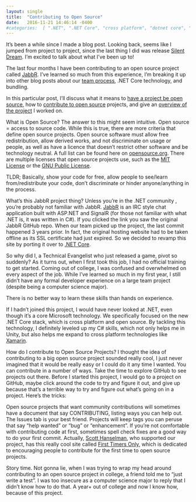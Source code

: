 ```yaml
---
layout: single
title:  "Contributing to Open Source"
date:   2016-11-21 14:46:14 -0400        
#categories:  [ ".NET", ".NET Core", "cross platform", "dotnet core", "github", "Open Source", "OSS ]
---
```


It’s been a while since I made a blog post. Looking back, seems like I jumped from project to project, since the last thing I did was release [Silent Dream]({{site.url}}/2016/11/21/silentDream.html). I’m excited to talk about what I’ve been up to!

The last four months I have been contributing to an open source project called [JabbR](https://github.com/MachUpskillingFY17/JabbR-Core). I’ve learned so much from this experience, I’m breaking it up into other blog posts about our [team process]({{site.url}}/2016/12/14/open-source-team-contribution-process.html), .NET Core technology, and bundling.

In this particular post, I’ll discuss what it means to [have a project be open source]({{site.url}}/2016/11/21/contributing-to-open-source.html#what-is-open-source), how to [contribute to open source]({{site.url}}/2016/11/21/contributing-to-open-source.html#how-to-contribute) projects, and give an [overview of the project]({{site.url}}/2016/11/21/contributing-to-open-source.html#what-is-jabbr) I worked on.

What is Open Source?
The answer to this might seem intuitive. Open source = access to source code.
While this is true, there are more criteria that define open source projects. Open source software must allow free redistribution, allow derived works, and not discriminate on usage or people, as well as have a licence that doesn’t restrict other software and be technology neutral. A full list can be found here on [opensource.org](https://opensource.org/osd-annotated).
There are multiple licenses that open source projects use, such as the [MIT License](https://opensource.org/licenses/MIT) or the [GNU Public License](https://www.gnu.org/licenses/gpl-3.0.en.html).

TLDR; Basically, show your code for free, allow people to see/learn from/redistribute your code, don’t discriminate or hinder anyone/anything in the process.

What’s this JabbR project thing?
Unless you’re in the .NET community , you’re probably not familiar with JabbR. [JabbR](https://github.com/JabbR/JabbR) is an IRC style chat application built with ASP.NET and SignalR (for those not familiar with what .NET is, it was written in C#). If you clicked the link you saw the original JabbR GitHub repo. When our team picked up the project, the last commit happened 3 years prior. In fact, the original hosting website had to be taken offline as its SSL certificate had just expired. So we decided to revamp this site by porting it over to [.NET Core](https://github.com/dotnet/core).

So why did I, a Technical Evangelist who just released a game, pivot so suddenly? As it turns out, when I first took this job, I had no official training to get started. Coming out of college, I was confused and overwhelmed on every aspect of the job. While I’ve learned so much in my first year, I still didn’t have any formal developer experience on a large team project (despite being a computer science major).

There is no better way to learn these skills than hands on experience.

If I hadn’t joined this project, I would have never looked at .NET, even though it’s a core Microsoft technology. We specifically focused on the new .NET Core stack, which is cross platform and open source. By tackling this technology, I definitely leveled up my C# skills, which not only helps me in Unity, but also helps me expand to cross platform technologies like [Xamarin](https://www.xamarin.com/).

How do I contribute to Open Source Projects?
I thought the idea of contributing to a big open source project sounded really cool, I just never imagined that it would be really easy or I could do it any time I wanted.
You can contribute in a number of ways. Take the time to explore GitHub to see projects out there. Before I started this project, I would go to a project on GitHub, maybe click around the code to try and figure it out, and give up because that’s a terrible way to try and figure out what’s going on in a project.
Here’s the tricks:

Open source projects that want community contributions will sometimes have a document that say CONTRIBUTING, listing ways you can help out.
The Issues tab is your best friend. Projects will keep tags you can peruse that say “help wanted” or “bug” or “enhancement”.
If you’re not comfortable with contributing code at first, sometimes spell check fixes are a good way to do your first commit.
Actually, [Scott Hanselman](https://www.hanselman.com/), who supported our project, has this really cool site called [First Timers Only](https://www.firsttimersonly.com/), which is dedicated to encouraging people to contribute for the first time to open source projects.

Story time.
Not gonna lie, when I was trying to wrap my head around contributing to an open source project in college, a friend told me to “just write a test”. I was too insecure as a computer science major to reply that I didn’t know how to do that. A year+ out of college and now I know how, because of this project.